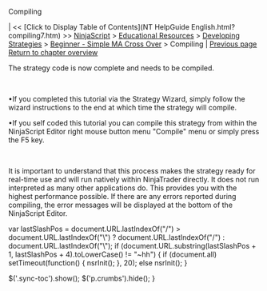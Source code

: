 ﻿










 


Compiling







| &lt;&lt; [Click to Display Table of Contents](NT HelpGuide English.html?compiling7.htm) &gt;&gt;
 [NinjaScript](ninjascript.htm) &gt; [Educational Resources](educational_resources.htm) &gt; [Developing Strategies](developing_strategies.htm) &gt; [Beginner - Simple MA Cross Over](beginner_-_simple_ma_cross_ove.htm) &gt;
Compiling | [Previous page](creating_the_strategy_via_self.htm)
[Return to chapter overview](beginner_-_simple_ma_cross_ove.htm)










The strategy code is now complete and needs to be compiled.


 


•If you completed this tutorial via the Strategy Wizard, simply follow the wizard instructions to the end at which time the strategy will compile.

•If you self coded this tutorial you can compile this strategy from within the NinjaScript Editor right mouse button menu "Compile" menu or simply press the F5 key.

 


It is important to understand that this process makes the strategy ready for real-time use and will run natively within NinjaTrader directly. It does not run interpreted as many other applications do. This provides you with the highest performance possible. If there are any errors reported during compiling, the error messages will be displayed at the bottom of the NinjaScript Editor.





 
 var lastSlashPos = document.URL.lastIndexOf("/") &gt; document.URL.lastIndexOf("\\") ? document.URL.lastIndexOf("/") : document.URL.lastIndexOf("\\");
 if (document.URL.substring(lastSlashPos + 1, lastSlashPos + 4).toLowerCase() != "~hh") {
 if (document.all) setTimeout(function() {
 nsrInit();
 }, 20);
 else nsrInit();
 }
 
 
 $('.sync-toc').show();
 $('p.crumbs').hide();
 }
 
 
 



